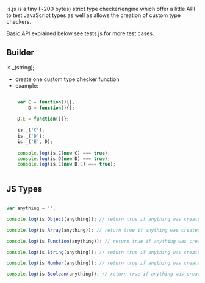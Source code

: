 is.js is a tiny (~200 bytes) strict type checker/engine which offer a little API to test JavaScript types as well as allows the creation of custom type checkers.

Basic API explained below see tests.js for more test cases.

Builder
-------------

 is._(string);
  - create one custom type checker function
  - example:
  
```javascript

	var C = function(){},
		D = function(){};
		
	D.E = function(){};
		
	is._('C');
	is._('D');
	is._('E', D);
	
	console.log(is.C(new C) === true);
	console.log(is.D(new D) === true);
	console.log(is.E(new D.E) === true);
	
```

JS Types
--------
  
```javascript

var anything = '';

console.log(is.Object(anything)); // return true if anything was created by the object constructor

console.log(is.Array(anything)); // return true if anything was created by the array constructor

console.log(is.Function(anything)); // return true if anything was created by the function constructor

console.log(is.String(anything)); // return true if anything was created by the string constructor

console.log(is.Number(anything)); // return true if anything was created by the number constructor

console.log(is.Boolean(anything)); // return true if anything was created by the boolean constructor

```
